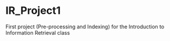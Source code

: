 # IR_Project1
First project (Pre-processing and Indexing) for the Introduction to Information Retrieval class
